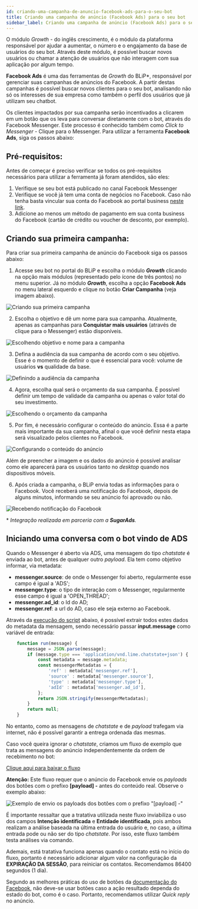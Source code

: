 ```yaml
---
id: criando-uma-campanha-de-anuncio-facebook-ads-para-o-seu-bot
title: Criando uma campanha de anúncio (Facebook Ads) para o seu bot
sidebar_label: Criando uma campanha de anúncio (Facebook Ads) para o seu bot
---
```


O módulo *Growth* - do inglês crescimento, é o módulo da plataforma responsável por ajudar a aumentar, o número e o engajamento da base de usuários do seu bot. Através deste módulo, é possível buscar novos usuários ou chamar a atenção de usuários que não interagem com sua aplicação por algum tempo.

**Facebook Ads** é uma das ferramentas de *Growth* do BLiP*, responsável por gerenciar suas campanhas de anúncios do Facebook. A partir destas campanhas é possível buscar novos clientes para o seu bot, analisando não só os interesses de sua empresa como também o perfil dos usuários que já utilizam seu chatbot.

Os clientes impactados por sua campanha serão incentivados a clicarem em um botão que os leva para conversar diretamente com o bot, através do Facebook Messenger. Este processo é conhecido também como *Click to Messenger* - Clique para o Messenger. Para utilizar a ferramenta **Facebook Ads**, siga os passos abaixo:

## Pré-requisitos:

Antes de começar é preciso verificar se todos os pré-requisitos necessários para utilizar a ferramenta já foram atendidos, são eles:

1. Verifique se seu bot está publicado no canal Facebook Messenger
2. Verifique se você já tem uma conta de negócios no Facebook. Caso não tenha basta vincular sua conta do Facebook ao portal business [neste link](https://business.facebook.com/).
3. Adicione ao menos um método de pagamento em sua conta business do Facebook (cartão de crédito ou voucher de desconto, por exemplo).

## Criando sua primeira campanha:

Para criar sua primeira campanha de anúncio do Facebook siga os passos abaixo:

1. Acesse seu bot no portal do BLiP e escolha o módulo ***Growth*** clicando na opção mais módulos (representado pelo ícone de três pontos) no menu superior. Já no módulo ***Growth***, escolha a opção **Facebook Ads** no menu lateral esquerdo e clique no botão **Criar Campanha** (veja imagem abaixo).

![Criando sua primeira campanha](/img/growth/criando-uma-campanha-de-anuncio-facebook-ads-para-o-seu-bot-1.png)

2. Escolha o objetivo e dê um nome para sua campanha. Atualmente, apenas as campanhas para **Conquistar mais usuários** (através de clique para o Messenger) estão disponíveis.

![Escolhendo objetivo e nome para a campanha](/img/growth/criando-uma-campanha-de-anuncio-facebook-ads-para-o-seu-bot-2.png)

3. Defina a audiência da sua campanha de acordo com o seu objetivo. Esse é o momento de definir o que é essencial para você: volume de usuários **vs** qualidade da base.

![Definindo a audiência da campanha](/img/growth/criando-uma-campanha-de-anuncio-facebook-ads-para-o-seu-bot-3.png)

4. Agora, escolha qual será o orçamento da sua campanha. É possível definir um tempo de validade da campanha ou apenas o valor total do seu investimento.

![Escolhendo o orçamento da campanha](/img/growth/criando-uma-campanha-de-anuncio-facebook-ads-para-o-seu-bot-4.png)

5. Por fim, é necessário configurar o conteúdo do anúncio. Essa é a parte mais importante da sua campanha, afinal o que você definir nesta etapa será visualizado pelos clientes no Facebook.

![Configurando o conteúdo do anúncio](/img/growth/criando-uma-campanha-de-anuncio-facebook-ads-para-o-seu-bot-5.png)

Além de preencher a imagem e os dados do anúncio é possível analisar como ele aparecerá para os usuários tanto no *desktop* quando nos dispositivos móveis.

6. Após criada a campanha, o BLiP envia todas as informações para o Facebook. Você receberá uma notificação do Facebook, depois de alguns minutos, informando se seu anúncio foi aprovado ou não.

![Recebendo notificação do Facebook](/img/growth/criando-uma-campanha-de-anuncio-facebook-ads-para-o-seu-bot-6.png)

\* *Integração realizada em parceria com a **SugarAds**.*

## Iniciando uma conversa com o bot vindo de ADS
Quando o Messenger é aberto via ADS, uma mensagem do tipo *chatstate* é enviada ao bot, antes de qualquer outro *payload*. Ela tem como objetivo informar, via metadata:

* **messenger.source**: de onde o Messenger foi aberto, regularmente esse campo é igual a 'ADS';
* **messenger.type**: o tipo de interação com o Messenger, regularmente esse campo é igual a 'OPEN_THREAD';
* **messenger.ad_id**: o Id do AD;
* **messenger.ref**: a url do AD, caso ele seja externo ao Facebook.

Através da [execução do script](/docs/builder/acao-executar-script) abaixo, é possível extrair todos estes dados do metadata da mensagem, sendo necessário passar **input.message** como variável de entrada:

```javascript
    function run(message) {
        message = JSON.parse(message);
        if (message.type === 'application/vnd.lime.chatstate+json') {
            const metadata = message.metadata;
            const messengerMetadatas = { 
                'ref' : metadata['messenger.ref'],
                'source' : metadata['messenger.source'],
                'type' : metadata['messenger.type'],
                'adId' : metadata['messenger.ad_id'],
            };
            return JSON.stringify(messengerMetadatas);
        }
        return null;
    }
```

No entanto, como as mensagens de *chatstate* e de *payload* trafegam via internet, não é possível garantir a entrega ordenada das mesmas.

Caso você queira ignorar o *chatstate*, criamos um fluxo de exemplo que trata as mensagens do anúncio independentemente da ordem de recebimento no bot:

<a href="/img/growth/chatstate-facebook-ads.json" download>Clique aqui para baixar o fluxo</a>


**Atenção:** Este fluxo requer que o anúncio do Facebook envie os *payloads* dos botões com o prefixo **[payload] -**  antes do conteúdo real. Observe o exemplo abaixo: 

![Exemplo de envio os payloads dos botões com o prefixo "[payload] -" ](/img/growth/criando-uma-campanha-de-anuncio-facebook-ads-para-o-seu-bot-7.png)

É importante ressaltar que a tratativa utilizada neste fluxo inviabiliza o uso dos campos **Intenção identificada** e **Entidade identificada**, pois ambos realizam a análise baseada na última entrada do usuário e, no caso, a última entrada pode ou não ser do tipo *chatstate*. Por isso, este fluxo também testa análises via comando.

Ademais, está tratativa funciona apenas quando o contato está no início do fluxo, portanto é necessário adicionar algum valor na configuração da **EXPIRAÇÃO DA SESSÃO**, para reiniciar os contatos. Recomendamos 86400 segundos (1 dia).

Segundo as melhores práticas do uso de botões da [documentação do Facebook](https://developers.facebook.com/docs/messenger-platform/send-messages/buttons), não deve-se usar botões caso a ação resultado dependa do estado do bot, como é o caso. Portanto, recomendamos utilizar *Quick reply* no anúncio. 

<!-- Rating frame -->
<script type="text/javascript" src="/scripts/rating.js"></script>